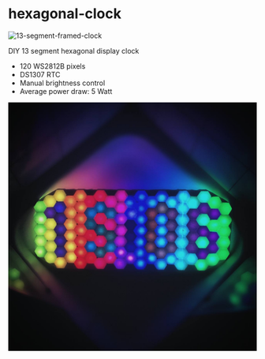 # hexagonal-clock
![13-segment-framed-clock](13-segment-framed-clock.gif)

DIY  13 segment hexagonal display clock
- 120 WS2812B pixels
- DS1307 RTC 
- Manual brightness control
- Average power draw: 5 Watt


![13-segment-framed-clock](13-segment-framed-clock.jpg)

